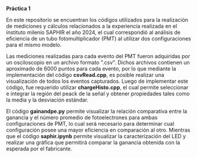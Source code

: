 **Práctica 1**

En este repositorio se encuentran los códigos utilizados para la realización de mediciones y cálculos relacionados a la experiencia realizada en el 
instituto milenio SAPHIR el año 2024, el cual correspondió al análisis de eficiencia de un tubo fotomultiplicador (PMT) al utilizar dos configuraciones para el mismo modelo.

Las mediciones realizadas para cada evento del PMT fueron adquiridas por un osciloscopio en un archivo formato ".csv". 
Dichos archivos contienen un aproximado de 6000 puntos para cada evento, por lo que mediante la implementación del código **csvRead.cpp**, es posible realizar una visualización de todos los eventos capturados.
Luego de implementar este código, fue requerido utilizar **chargeHisto.cpp**, el cual permite seleccionar e integrar la región del peack de la señal y obtener propiedades tales como la media y la desviación estándar.

El código **gainandpe.py** permite visualizar la relación comparativa entre la ganancia y el número promedio de fotoelectrones para ambas configuraciones de PMT, lo cual será necesario para determinar cual configuración posee una mayor eficiencia en comparación al otro.
Mientras que el código **saphir.ipynb** permite visualizar la caracterización del LED y realizar una gráfica que permitirá comparar la ganancia obtenida con la esperada por el fabricante.
